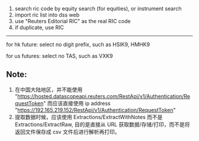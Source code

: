 1. search ric code by equity search (for equities), or instrument search
2. import ric list into dss web 
3. use "Reuters Editorial RIC" as the real RIC code
4. if duplicate, use RIC

---
for hk future:
select no digit prefix,
such as HSIK9, HMHK9

for us futures:
select no TAS, such as VXK9



## Note:

1. 在中国大陆地区，并不能使用 "https://hosted.datascopeapi.reuters.com/RestApi/v1/Authentication/RequestToken" 而应该直接使用 ip address   "https://192.165.219.152/RestApi/v1/Authentication/RequestToken"
2. 提取数据时候，应该使用 Extractions/ExtractWithNotes 而不是 Extractions/ExtractRaw, 目的是直接从 URL 获取数据/存储/打印，而不是将返回文件保存成 csv 文件后进行解析再打印。